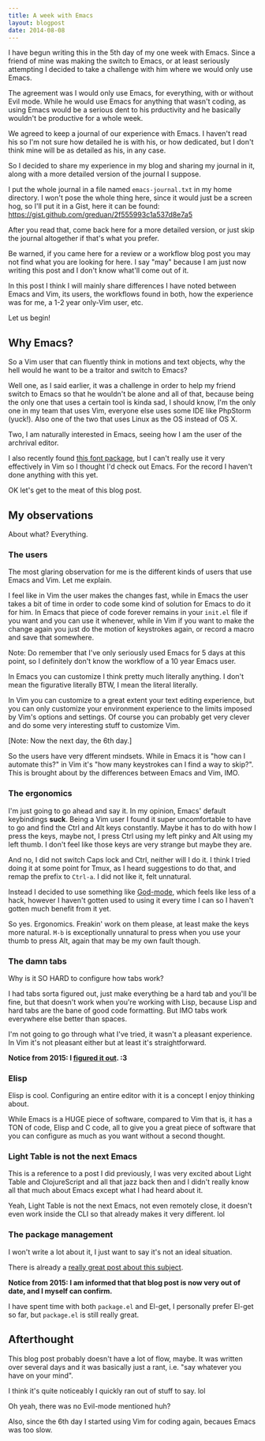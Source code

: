 ```yaml
---
title: A week with Emacs
layout: blogpost
date: 2014-08-08
---
```


I have begun writing this in the 5th day of my one week with Emacs.  Since a
friend of mine was making the switch to Emacs, or at least seriously attempting
I decided to take a challenge with him where we would only use Emacs.

The agreement was I would only use Emacs, for everything, with or without Evil
mode.  While he would use Emacs for anything that wasn't coding, as using Emacs
would be a serious dent to his prductivity and he basically wouldn't be
productive for a whole week.

We agreed to keep a journal of our experience with Emacs.  I haven't read his so
I'm not sure how detailed he is with his, or how dedicated, but I don't think
mine will be as detailed as his, in any case.

So I decided to share my experience in my blog and sharing my journal in it,
along with a more detailed version of the journal I suppose.

I put the whole journal in a file named `emacs-journal.txt` in my home
directory.  I won't pose the whole thing here, since it would just be a screen
hog, so I'll put it in a Gist, here it can be found:
<https://gist.github.com/greduan/2f555993c1a537d8e7a5>

After you read that, come back here for a more detailed version, or just skip
the journal altogether if that's what you prefer.

Be warned, if you came here for a review or a workflow blog post you may not
find what you are looking for here.  I say "may" because I am just now writing
this post and I don't know what'll come out of it.

In this post I think I will mainly share differences I have noted between
Emacs and Vim, its users, the workflows found in both, how the experience was
for me, a 1-2 year only-Vim user, etc.

Let us begin!

## Why Emacs?

So a Vim user that can fluently think in motions and text objects, why the hell
would he want to be a traitor and switch to Emacs?

Well one, as I said earlier, it was a challenge in order to help my friend
switch to Emacs so that he wouldn't be alone and all of that, because being
the only one that uses a certain tool is kinda sad, I should know, I'm the only
one in my team that uses Vim, everyone else uses some IDE like PhpStorm (yuck!).
Also one of the two that uses Linux as the OS instead of OS X.

Two, I am naturally interested in Emacs, seeing how I am the user of the
archrival editor.

I also recently found [this font package][fp], but I can't really use it very
effectively in Vim so I thought I'd check out Emacs.  For the record I haven't
done anything with this yet.

[fp]: http://input.fontbureau.com/

OK let's get to the meat of this blog post.

## My observations

About what?  Everything.

### The users

The most glaring observation for me is the different kinds of users that use
Emacs and Vim.  Let me explain.

I feel like in Vim the user makes the changes fast, while in Emacs the user
takes a bit of time in order to code some kind of solution for Emacs to do it
for him.  In Emacs that piece of code forever remains in your `init.el` file
if you want and you can use it whenever, while in Vim if you want to make the
change again you just do the motion of keystrokes again, or record a macro and
save that somewhere.

Note: Do remember that I've only seriously used Emacs for 5 days at this point,
so I definitely don't know the workflow of a 10 year Emacs user.

In Emacs you can customize I think pretty much literally anything.  I don't mean
the figurative literally BTW, I mean the literal literally.

In Vim you can customize to a great extent your text editing experience, but you
can only customize your environment experience to the limits imposed by Vim's
options and settings.  Of course you can probably get very clever and do some
very interesting stuff to customize Vim.

[Note: Now the next day, the 6th day.]

So the users have very dfferent mindsets.  While in Emacs it is "how can I
automate this?" in Vim it's "how many keystrokes can I find a way to skip?".
This is brought about by the differences between Emacs and Vim, IMO.

### The ergonomics

I'm just going to go ahead and say it.  In my opinion, Emacs' default
keybindings **suck**.  Being a Vim user I found it super uncomfortable to have
to go and find the Ctrl and Alt keys constantly.  Maybe it has to do with how I
press the keys, maybe not, I press Ctrl using my left pinky and Alt using my
left thumb.  I don't feel like those keys are very strange but maybe they are.

And no, I did not switch Caps lock and Ctrl, neither will I do it.  I think I
tried doing it at some point for Tmux, as I heard suggestions to do that, and
remap the prefix to `Ctrl-a`.  I did not like it, felt unnatural.

Instead I decided to use something like [God-mode][g], which feels like less of
a hack, however I haven't gotten used to using it every time I can so I haven't
gotten much benefit from it yet.

[g]: https://github.com/chrisdone/god-mode

So yes.  Ergonomics.  Freakin' work on them please, at least make the keys more
natural.  `M-b` is exceptionally unnatural to press when you use your thumb to
press Alt, again that may be my own fault though.

### The damn tabs

Why is it SO HARD to configure how tabs work?

I had tabs sorta figured out, just make everything be a hard tab and you'll be
fine, but that doesn't work when you're working with Lisp, because Lisp and
hard tabs are the bane of good code formatting.  But IMO tabs work everywhere
else better than spaces.

I'm not going to go through what I've tried, it wasn't a pleasant experience.
In Vim it's not pleasant either but at least it's straightforward.

**Notice from 2015: I [figured it out][bp]. :3**

[bp]: http://blog.greduan.com/2015-04-29-iahie.html

### Elisp

Elisp is cool.  Configuring an entire editor with it is a concept I enjoy
thinking about.

While Emacs is a HUGE piece of software, compared to Vim that is, it has a TON
of code, Elisp and C code, all to give you a great piece of software that you
can configure as much as you want without a second thought.

### Light Table is not the next Emacs

This is a reference to a post I did previously, I was very excited about Light
Table and ClojureScript and all that jazz back then and I didn't really know all
that much about Emacs except what I had heard about it.

Yeah, Light Table is not the next Emacs, not even remotely close, it doesn't
even work inside the CLI so that already makes it very different. lol

### The package management

I won't write a lot about it, I just want to say it's not an ideal situation.

There is already a [really great post about this subject][pm].

[pm]: http://batsov.com/articles/2012/02/19/package-management-in-emacs-the-good-the-bad-and-the-ugly/

**Notice from 2015: I am informed that that blog post is now very out of date,
and I myself can confirm.**

I have spent time with both `package.el` and El-get, I personally prefer
El-get so far, but `package.el` is still really great.

## Afterthought

This blog post probably doesn't have a lot of flow, maybe.  It was written over
several days and it was basically just a rant, i.e. "say whatever you have on
your mind".

I think it's quite noticeably I quickly ran out of stuff to say. lol

Oh yeah, there was no Evil-mode mentioned huh?

Also, since the 6th day I started using Vim for coding again, becaues Emacs was
too slow.
